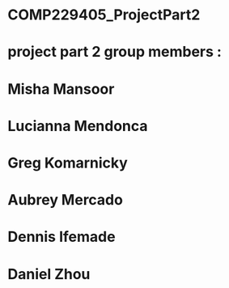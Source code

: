 ﻿# COMP229405_ProjectPart2
 
# project part 2 group members :
# Misha Mansoor 
# Lucianna Mendonca
# Greg Komarnicky
# Aubrey Mercado
# Dennis Ifemade
# Daniel Zhou
